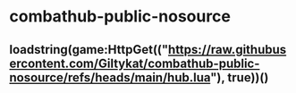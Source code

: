 # combathub-public-nosource
## loadstring(game:HttpGet(("https://raw.githubusercontent.com/Giltykat/combathub-public-nosource/refs/heads/main/hub.lua"), true))()
